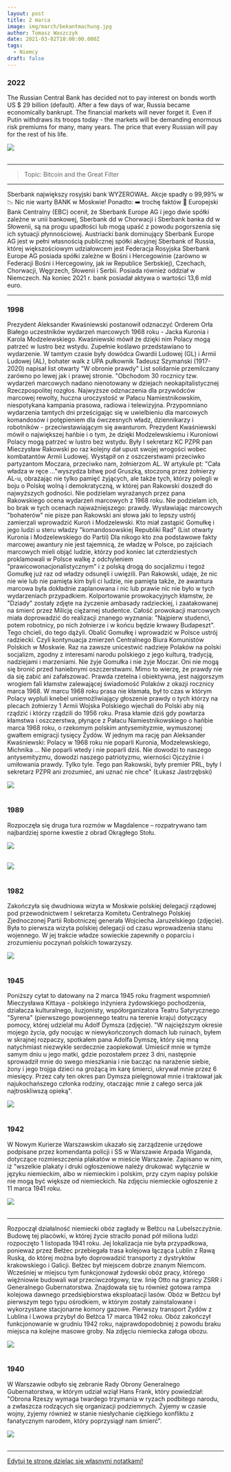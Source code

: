 ```yaml
---
layout: post
title: 2 marca
image: img/march/bekantmachung.jpg
author: Tomasz Waszczyk
date: 2021-03-02T10:00:00.000Z
tags:
  - Niemcy
draft: false
---
```


### 2022

The Russian Central Bank has decided not to pay interest on bonds worth US $ 29 billion (default). After a few days of war, Russia became economically bankrupt. The financial markets will never forget it. Even if Putin withdraws its troops today - the markets will be demanding enormous risk premiums for many, many years. The price that every Russian will pay for the rest of his life.

<img src="./img/march/russiacentralbank.jpeg"><br><br>

---

> Topic: Bitcoin and the Great Filter

---

Sberbank największy rosyjski bank WYZEROWAŁ. Akcje spadły o 99,99% w 📉 Nic nie warty BANK w Moskwie! 
Ponadto: ➡️ trochę faktów 
📍 Europejski Bank Centralny (EBC) ocenił, że Sberbank Europe AG i jego dwie spółki zależne w unii bankowej, Sberbank dd w Chorwacji i Sberbank banka dd w Słowenii, są na progu upadłości lub mogą upaść z powodu pogorszenia się ich sytuacji płynnościowej.
Austriacki bank dominujący Sberbank Europe AG jest w pełni własnością publicznej spółki akcyjnej Sberbank of Russia, której większościowym udziałowcem jest Federacja Rosyjska 
Sberbank Europe AG posiada spółki zależne w Bośni i Hercegowinie (zarówno w Federacji Bośni i Hercegowiny, jak iw Republice Serbskiej), Czechach, Chorwacji, Węgrzech, Słowenii i Serbii. Posiada również oddział w Niemczech.
Na koniec 2021 r. bank posiadał aktywa o wartości 13,6 mld euro.

---

### 1998

Prezydent Aleksander Kwaśniewski postanowił odznaczyć Orderem Orła Białego uczestników wydarzeń marcowych 1968 roku - Jacka Kuronia i Karola Modzelewskiego. Kwaśniewski mówił że dzięki nim Polacy mogą patrzeć w lustro bez wstydu. Zupełnie koślawo przedstawiano to wydarzenie. 
W tamtym czasie były dowódca Gwardii Ludowej (GL) i Armii Ludowej (AL), bohater walk z UPA pułkownik Tadeusz Szymański (1917-2020) napisał list otwarty "W obronie prawdy" List solidarnie przemilczany zarówno po lewej jak i prawej stronie.
"Obchodom 30 rocznicy tzw. wydarzeń marcowych nadano nienotowany w dziejach neokapitalistycznej Rzeczpospolitej rozgłos. Najwyższe odznaczenia dla przywódców marcowej rewolty, huczna uroczystość w Pałacu Namiestnikowskim, niespotykana kampania prasowa, radiowa i telewizyjna. Przypomniano wydarzenia tamtych dni prześcigając się w uwielbieniu dla marcowych komandosów i potępieniem dla ówczesnych władz, dziennikarzy i robotników - przeciwstawiającym się awanturom.
Prezydent Kwaśniewski mówił o największej hańbie i o tym, że dzięki Modzelewskiemu i Kuroniowi Polacy mogą patrzeć w lustro bez wstydu. 
Były I sekretarz KC PZPR pan Mieczysław Rakowski po raz kolejny dał upust swojej wrogości wobec kombatantów Armii Ludowej. Wystąpił on z oszczerstwami przeciwko partyzantom Moczara, przeciwko nam, żołnierzom AL. W artykule pt: "Cała władza w ręce ..."wyszydza bitwę pod Gruszką, stoczoną przez żołnierzy AL-u, obrażając nie tylko pamięć żyjących, ale także tych, którzy polegli w boju o Polskę wolną i demokratyczną, w której pan Rakowski doszedł do najwyższych godności. 
Nie podzielam wyrażanych przez pana Rakowskiego ocena wydarzeń marcowych z 1968 roku. Nie podzielam ich, bo brak w tych ocenach najważniejszego: prawdy.
Wysławiając marcowych "bohaterów" nie pisze pan Rakowski ani słowa jaki to lepszy ustrój zamierzali wprowadzić Kuroń i Modzelewski. Kto miał zastąpić Gomułkę i jego ludzi u steru władzy "komandosowskiej Republiki Rad" (List otwarty Kuronia i Modzelewskiego do Partii)
Dla nikogo kto zna podstawowe fakty marcowej awantury nie jest tajemnicą, że władzę w Polsce, po zajściach marcowych mieli objąć ludzie, którzy pod koniec lat czterdziestych proklamowali w Polsce walkę z odchyleniem "prawicowonacjonalistycznym" i z polską drogą do socjalizmu i tegoż Gomułkę już raz od władzy odsunęli i uwięzili.
Pan Rakowski, udaje, że nic nie wie lub nie pamięta kim byli ci ludzie, nie pamięta także, że awantura marcowa była dokładnie zaplanowana i nic lub prawie nic nie było w tych wydarzeniach przypadkiem. Kolportowanie prowokacyjnych kłamstw, że "Dziady" zostały zdjęte na życzenie ambasady radzieckiej, i zaatakowanej na śmierć przez Milicję ciężarnej studentce. Całość prowokacji marcowych miała doprowadzić do realizacji znanego wyznania: "Najpierw studenci, potem robotnicy, po nich żołnierze i w końcu będzie krwawy Budapeszt". Tego chcieli, do tego dążyli. Obalić Gomułkę i wprowadzić w Polsce ustrój radziecki. Czyli kontynuacja zmierzeń Centralnego Biura Komunistów Polskich w Moskwie. Raz na zawsze unicestwić nadzieje Polaków na polski socjalizm, zgodny z interesami narodu polskiego z jego kulturą, tradycją, nadziejami i marzeniami.
Nie żyje Gomułka i nie żyje Moczar. Oni nie mogą się bronić przed haniebnymi oszczerstwami. Mimo to wierzę, że prawdy nie da się zabić ani zafałszować. Prawda rzetelna i obiektywna, jest najgorszym wrogiem fali kłamstw zalewającej świadomość Polaków z okazji rocznicy marca 1968. 
W marcu 1968 roku prasa nie kłamała, był to czas w którym Polacy wypluli knebel uniemożliwiający głoszenie prawdy o tych którzy na plecach żołnierzy 1 Armii Wojska Polskiego wjechali do Polski aby nią rządzić i którzy rządzili do 1956 roku.
Prasa kłamie dziś gdy powtarza kłamstwa i oszczerstwa, płynące z Pałacu Namiestnikowskiego o hańbie marca 1968 roku, o rzekomym polskim antysemityzmie, wymuszonej gwałtem emigracji tysięcy Żydów.
W jednym ma rację pan Aleksander Kwaśniewski: Polacy w 1968 roku nie poparli Kuronia, Modzelewskiego, Michnika ... Nie poparli wtedy i nie poparli dziś. Nie dowodzi to naszego antysemityzmu, dowodzi naszego patriotyzmu, wierności Ojczyźnie i umiłowania prawdy. Tylko tyle. Tego pan Rakowski, były premier PRL, były I sekretarz PZPR ani zrozumieć, ani uznać nie chce" (Łukasz Jastrzębski)

<img src="./img/march/kuron.jpg"><br><br>

### 1989

Rozpoczęła się druga tura rozmów w Magdalence – rozpatrywano tam najbardziej sporne kwestie z obrad Okrągłego Stołu.

<img src="./img/march/magdalenka1.jpg"/><br><br>

<img src="./img/march/magdalenka2.jpg"/><br><br>

### 1982

Zakończyła się dwudniowa wizyta w Moskwie polskiej delegacji rządowej pod przewodnictwem I sekretarza Komitetu Centralnego Polskiej Zjednoczonej Partii Robotniczej generała Wojciecha Jaruzelskiego (zdjęcie). Była to pierwsza wizyta polskiej delegacji od czasu wprowadzenia stanu wojennego. W jej trakcie władze sowieckie zapewniły o poparciu i zrozumieniu poczynań polskich towarzyszy.

<img src="./img/march/jaruzelski.jpg"/><br><br>

### 1945

Poniższy cytat to datowany na 2 marca 1945 roku fragment wspomnień Mieczysława Kittaya - polskiego inżyniera żydowskiego pochodzenia, działacza kulturalnego, iluzjonisty, współorganizatora Teatru Satyrycznego "Syrena" (pierwszego powojennego teatru na terenie kraju) dotyczący pomocy, której udzielał mu Adolf Dymsza (zdjęcie).
"W najcięższym okresie mojego życia, gdy nocując w niewykończonych domach lub ruinach, byłem w skrajnej rozpaczy, spotkałem pana Adolfa Dymszę, który się mną natychmiast niezwykle serdecznie zaopiekował. Umieścił mnie w tymże samym dniu u jego matki, gdzie pozostałem przez 3 dni, następnie sprowadził mnie do swego mieszkania i nie bacząc na narażenie siebie, żony i jego trojga dzieci na grożącą im karę śmierci, ukrywał mnie przez 6 miesięcy. Przez cały ten okres pan Dymsza pielęgnował mnie i traktował jak najukochańszego członka rodziny, otaczając mnie z całego serca jak najtroskliwszą opieką".

<img src="./img/march/kittay.jpg"/><br><br>

### 1942

W Nowym Kurierze Warszawskim ukazało się zarządzenie urzędowe podpisane przez komendanta policji i SS w Warszawie Arpada Wiganda, dotyczące rozmieszczenia plakatów w mieście Warszawie.
Zapisano w nim, iż "wszelkie plakaty i druki ogłoszeniowe należy drukować wyłącznie w języku niemieckim, albo w niemieckim i polskim, przy czym napisy polskie nie mogą być większe od niemieckich.
Na zdjęciu niemieckie ogłoszenie z 11 marca 1941 roku.

<img src="./img/march/bekantmachung.jpg"/><br><br>

---

Rozpoczął działalność niemiecki obóz zagłady w Bełżcu na Lubelszczyźnie.
Budowę tej placówki, w której życie straciło ponad pół miliona ludzi rozpoczęto 1 listopada 1941 roku. Jej lokalizacja nie była przypadkowa, ponieważ przez Bełżec przebiegała trasa kolejowa łącząca Lublin z Rawą Ruską, do której można było doprowadzić transporty z dystryktów krakowskiego i Galicji. Bełżec był miejscem dobrze znanym Niemcom. Wcześniej w miejscu tym funkcjonował żydowski obóz pracy, którego więźniowie budowali wał przeciwczołgowy, tzw. linię Otto na granicy ZSRR i Generalnego Gubernatorstwa. Znajdowała się tu również gotowa rampa kolejowa dawnego przedsiębiorstwa eksploatacji lasów.
Obóz w Bełżcu był pierwszym tego typu ośrodkiem, w którym zostały zainstalowane i wykorzystane stacjonarne komory gazowe. Pierwszy transport Żydów z Lublina i Lwowa przybył do Bełżca 17 marca 1942 roku.
Obóz zakończył funkcjonowanie w grudniu 1942 roku, najprawdopodobniej z powodu braku miejsca na kolejne masowe groby.
Na zdjęciu niemiecka załoga obozu.

<img src="./img/march/belzc.jpg"/><br><br>

### 1940

W Warszawie odbyło się zebranie Rady Obrony Generalnego Gubernatorstwa, w którym udział wziął Hans Frank, który powiedział:
"Obrona Rzeszy wymaga twardego trzymania w ryzach podbitego narodu, a zwłaszcza rodzących się organizacji podziemnych. Żyjemy w czasie wojny, żyjemy również w stanie niesłychanie ciężkiego konfliktu z fanatycznym narodem, który poprzysiągł nam śmierć”.

<img src="./img/march/frank.jpg"/><br><br>

---

<a href="https://github.com/TomaszWaszczyk/historia.waszczyk.com/edit/master/src/content/march-2.md" target="_blank">Edytuj tę stronę dzieląc się własnymi notatkami!</a>
